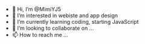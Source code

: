 - 👋 Hi, I’m @MimiYJ5
- 👀 I’m interested in webiste and app design
- 🌱 I’m currently learning coding, starting JavaScript
- 💞️ I’m looking to collaborate on ...
- 📫 How to reach me ...

<!---
MimiYJ5/MimiYJ5 is a ✨ special ✨ repository because its `README.md` (this file) appears on your GitHub profile.
You can click the Preview link to take a look at your changes.
--->
